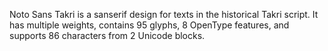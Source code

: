Noto Sans Takri is a sanserif design for texts in the historical Takri script. It has multiple weights, contains 95 glyphs, 8 OpenType features, and supports 86 characters from 2 Unicode blocks.